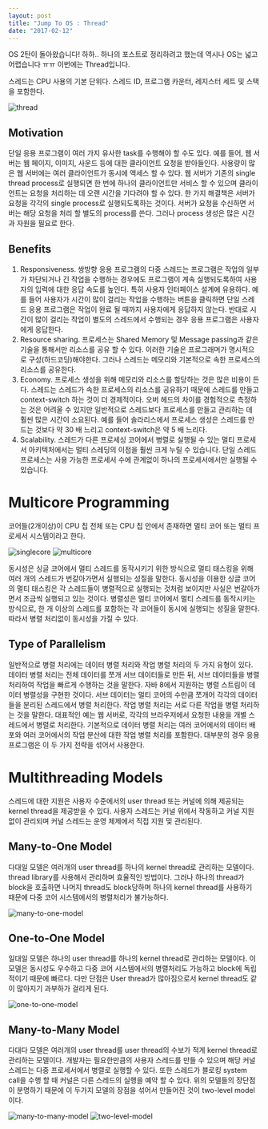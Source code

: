 ```yaml
---
layout: post
title: "Jump To OS : Thread"
date: "2017-02-12"
---
```


OS 2탄이 돌아왔습니다! 하하.. 하나의 포스트로 정리하려고 했는데 역시나 OS는 넓고 어렵습니다 ㅠㅠ 이번에는 Thread입니다.

스레드는 CPU 사용의 기본 단위다. 스레드 ID, 프로그램 카운터, 레지스터 세트 및 스택을 포함한다.

![thread](/images/2017-02-05-jump-to-OS/thread.PNG)

## Motivation

단일 응용 프로그램이 여러 가지 유사한 task를 수행해야 할 수도 있다. 예를 들어, 웹 서버는 웹 페이지, 이미지, 사운드 등에 대한 클라이언트 요청을 받아들인다. 사용량이 많은 웹 서버에는 여러 클라이언트가 동시에 액세스 할 수 있다. 웹 서버가 기존의 single thread process로 실행되면 한 번에 하나의 클라이언트만 서비스 할 수 있으며 클라이언트는 요청을 처리하는 데 오랜 시간을 기다려야 할 수 있다.
한 가지 해결책은 서버가 요청을 각각의 single process로 실행되도록하는 것이다. 서버가 요청을 수신하면 서버는 해당 요청을 처리 할 별도의 process를 쓴다. 그러나 process 생성은 많은 시간과 자원을 필요로 한다.

## Benefits

1. Responsiveness. 쌍방향 응용 프로그램의 다중 스레드는 프로그램은 작업의 일부가 차단되거나 긴 작업을 수행하는 경우에도 프로그램이 계속 실행되도록하여 사용자의 입력에 대한 응답 속도를 높인다. 특히 사용자 인터페이스 설계에 유용하다. 예를 들어 사용자가 시간이 많이 걸리는 작업을 수행하는 버튼을 클릭하면 단일 스레드 응용 프로그램은 작업이 완료 될 때까지 사용자에게 응답하지 않는다. 반대로 시간이 많이 걸리는 작업이 별도의 스레드에서 수행되는 경우 응용 프로그램은 사용자에게 응답한다.
2. Resource sharing. 프로세스는 Shared Memory 및 Message passing과 같은 기술을 통해서만 리소스를 공유 할 수 있다. 이러한 기술은 프로그래머가 명시적으로 구성(하드코딩)해야한다. 그러나 스레드는 메모리와 기본적으로 속한 프로세스의 리소스를 공유한다. 
3. Economy. 프로세스 생성을 위해 메모리와 리소스를 할당하는 것은 많은 비용이 든다. 스레드는 스레드가 속한 프로세스의 리소스를 공유하기 때문에 스레드를 만들고 context-switch 하는 것이 더 경제적이다. 오버 헤드의 차이를 경험적으로 측정하는 것은 어려울 수 있지만 일반적으로 스레드보다 프로세스를 만들고 관리하는 데 훨씬 많은 시간이 소요된다. 예를 들어 솔라리스에서 프로세스 생성은 스레드를 만드는 것보다 약 30 배 느리고 context-switch은 약 5 배 느리다.
4. Scalability. 스레드가 다른 프로세싱 코어에서 병렬로 실행될 수 있는 멀티 프로세서 아키텍처에서는 멀티 스레딩의 이점을 훨씬 크게 누릴 수 있습니다. 단일 스레드 프로세스는 사용 가능한 프로세서 수에 관계없이 하나의 프로세서에서만 실행될 수 있습니다.

# Multicore Programming

코어들(2개이상)이 CPU 칩 전체 또는 CPU 칩 안에서 존재하면 멀티 코어 또는 멀티 프로세서 시스템이라고 한다.

![singlecore](/images/2017-02-05-jump-to-OS/singlecore.PNG)
![multicore](/images/2017-02-05-jump-to-OS/multicore.PNG)


동시성은 싱글 코어에서 멀티 스레드를 동작시키기 위한 방식으로 멀티 태스킹을 위해 여러 개의 스레드가 번갈아가면서 실행되는 성질을 말한다. 동시성을 이용한 싱글 코어의 멀티 태스킹은 각 스레드들이 병렬적으로 실행되는 것처럼 보이지만 사실은 번갈아가면서 조금씩 실행되고 있는 것이다. 병렬성은 멀티 코어에서 멀티 스레드를 동작시키는 방식으로, 한 개 이상의 스레드를 포함하는 각 코어들이 동시에 실행되는 성질을 말한다. 따라서 병렬 처리없이 동시성을 가질 수 있다.

## Type of Parallelism

일반적으로 병렬 처리에는 데이터 병렬 처리와 작업 병렬 처리의 두 가지 유형이 있다. 
데이터 병렬 처리는 전체 데이터를 쪼개 서브 데이터들로 만든 뒤, 서브 데이터들을 병렬 처리하여 작업을 빠르게 수행하는 것을 말한다. 자바 8에서 지원하는 병렬 스트림이 데이터 병렬성을 구현한 것이다. 서브 데이터는 멀티 코어의 수만큼 쪼개어 각각의 데이터들을 분리된 스레드에서 병렬 처리한다. 작업 병렬 처리는 서로 다른 작업을 병렬 처리하는 것을 말한다. 대표적인 예는 웹 서버로, 각각의 브라우저에서 요청한 내용을 개별 스레드에서 병렬로 처리한다.
기본적으로 데이터 병렬 처리는 여러 코어에서의 데이터 배포와 여러 코어에서의 작업 분산에 대한 작업 병렬 처리를 포함한다. 대부분의 경우 응용 프로그램은 이 두 가지 전략을 섞어서 사용한다.

# Multithreading Models

스레드에 대한 지원은 사용자 수준에서의 user thread 또는 커널에 의해 제공되는 kernel thread을 제공받을 수 있다. 사용자 스레드는 커널 위에서 작동하고 커널 지원없이 관리되며 커널 스레드는 운영 체제에서 직접 지원 및 관리된다.

## Many-to-One Model

다대일 모델은 여러개의 user thread를 하나의 kernel thread로 관리하는 모델이다. thread library를 사용해서 관리하며 효율적인 방법이다. 그러나 하나의 thread가 block을 호출하면 나머지 thread도 block당하며 하나의 kernel thread를 사용하기 때문에 다중 코어 시스템에서의 병렬처리가 불가능하다.

![many-to-one-model](/images/2017-02-05-jump-to-OS/many-to-one-model.PNG)

## One-to-One Model

일대일 모델은 하나의 user thread를 하나의 kernel thread로 관리하는 모델이다. 이 모델은 동시성도 우수하고 다중 코어 시스템에서의 병렬처리도 가능하고 block에 독립적이기 때문에 빠르다. 다만 단점은 User thread가 많아짐으로서 kernel thread도 같이 많아지기 과부하가 걸리게 된다.

![one-to-one-model](/images/2017-02-05-jump-to-OS/one-to-one-model.PNG)

## Many-to-Many Model

다대다 모델은 여러개의 user thread를 user thread의 수보가 적게 kernel thread로 관리하는 모델이다. 개발자는 필요한만큼의 사용자 스레드를 만들 수 있으며 해당 커널 스레드는 다중 프로세서에서 병렬로 실행할 수 있다. 또한 스레드가 블로킹 system call을 수행 할 때 커널은 다른 스레드의 실행을 예약 할 수 있다. 위의 모델들의 장단점이 분명하기 때문에 이 두가지 모델의 장점을 섞어서 만들어진 것이 two-level model이다.

![many-to-many-model](/images/2017-02-05-jump-to-OS/many-to-many-model.PNG)
![two-level-model](/images/2017-02-05-jump-to-OS/two-level-model.PNG)
